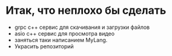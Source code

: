 # Итак, что неплохо бы сделать
- grpc c++ сервис для скачивания и загрузки файлов
- asio c++ сервис для просмотра видео
- заняться таки написанием MyLang.
- Украсить репозиторий